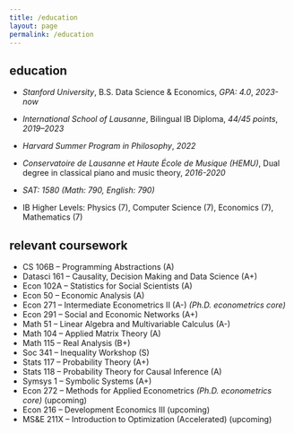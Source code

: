 ```yaml
---
title: /education
layout: page
permalink: /education
---
```

## education
- *Stanford University*, B.S. Data Science & Economics, *GPA: 4.0*, *2023-now*
- *International School of Lausanne*, Bilingual IB Diploma, *44/45 points*, *2019–2023*
- *Harvard Summer Program in Philosophy*, *2022*
- *Conservatoire de Lausanne et Haute École de Musique (HEMU)*, Dual degree in classical piano and music theory, *2016-2020*

- *SAT: 1580 (Math: 790, English: 790)*
- IB Higher Levels: Physics (7), Computer Science (7), Economics (7), Mathematics (7)

## relevant coursework
- CS 106B – Programming Abstractions (A)
- Datasci 161 – Causality, Decision Making and Data Science (A+)
- Econ 102A – Statistics for Social Scientists (A)
- Econ 50 – Economic Analysis (A)
- Econ 271 – Intermediate Econometrics II (A-) *(Ph.D. econometrics core)*
- Econ 291 – Social and Economic Networks (A+)
- Math 51 – Linear Algebra and Multivariable Calculus (A-)
- Math 104 – Applied Matrix Theory (A)
- Math 115 – Real Analysis (B+)
- Soc 341 – Inequality Workshop (S)
- Stats 117 – Probability Theory (A+)
- Stats 118 – Probability Theory for Causal Inference (A)
- Symsys 1 – Symbolic Systems (A+)
- Econ 272 – Methods for Applied Econometrics *(Ph.D. econometrics core)* (upcoming)
- Econ 216 – Development Economics III (upcoming)
- MS&E 211X – Introduction to Optimization (Accelerated) (upcoming)
